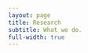 ```yaml
---
layout: page
title: Research
subtitle: What we do.
full-width: true
---
```


<object data="/assets/Research_07062023_1.pdf" type="application/pdf" width="100%" height="20rem" data="/assets/Research_07062023_1.pdf#zoom=85&scrollbar=0&toolbar=0&navpanes=0" id="pdf_content" style="pointer-events: none;">
    <embed src="/assets/Research_07062023_1.pdf#zoom=85&scrollbar=0&toolbar=0&navpanes=0">
    </embed>
</object>

<object data="/assets/Research_07062023_2.pdf" type="application/pdf" width="100%" height="20rem" data="/assets/Research_07062023_2.pdf#zoom=85&scrollbar=0&toolbar=0&navpanes=0" id="pdf_content" style="pointer-events: none;">
    <embed src="/assets/Research_07062023_2.pdf#zoom=85&scrollbar=0&toolbar=0&navpanes=0">
    </embed>
</object>

